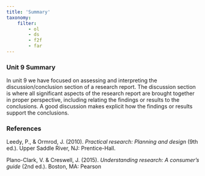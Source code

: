 ```yaml
---
title: 'Summary'
taxonomy:
    filter:
        - ol
        - ds
        - f2f
        - far
---
```


### Unit 9 Summary

In unit 9 we have focused on assessing and interpreting the discussion/conclusion section of a research report. The discussion section is where all significant aspects of the research report are brought together in proper perspective, including relating the findings or results to the conclusions. A good discussion makes explicit how the findings or results support the conclusions.  



### References

Leedy, P., & Ormrod, J. (2010). _Practical research: Planning and design_ (9th ed.). Upper Saddle River, NJ: Prentice-Hall.

Plano-Clark, V. & Creswell, J. (2015). _Understanding research: A consumer’s guide_ (2nd ed.). Boston, MA: Pearson
